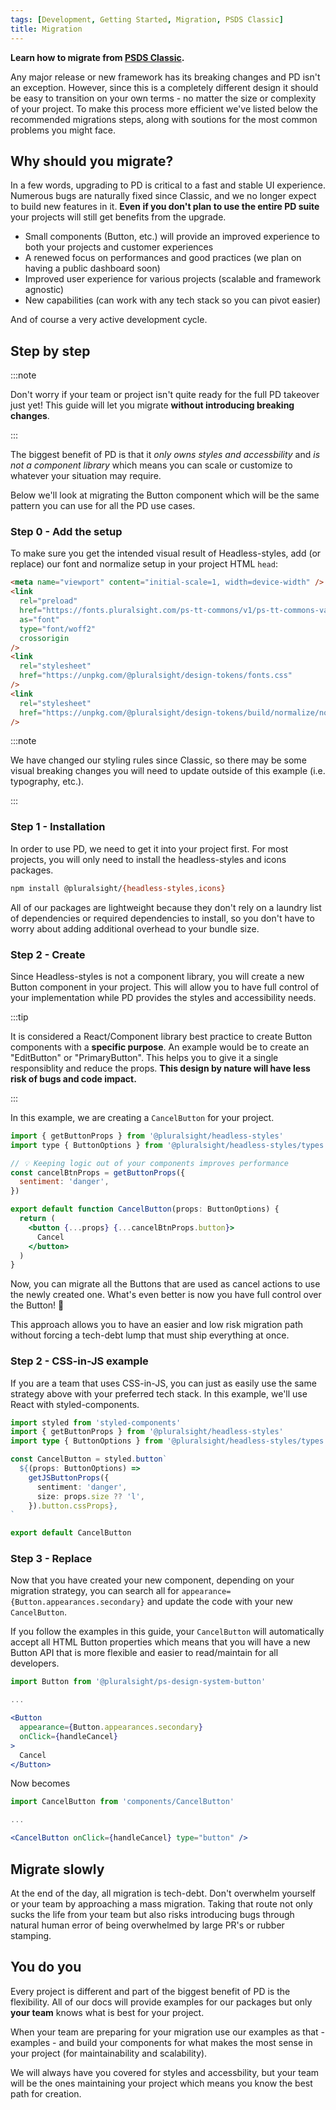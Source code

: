 ```yaml
---
tags: [Development, Getting Started, Migration, PSDS Classic]
title: Migration
---
```


<strong>
  <p className="page-subheadline" markdown="1">
    Learn how to migrate from <a href="https://github.com/pluralsight/design-system" target="_blank" rel="noopener noreferrer">PSDS Classic</a>.
  </p>
</strong>

Any major release or new framework has its breaking changes and PD isn't an exception. However, since this is a completely different design it should be easy to transition on your own terms - no matter the size or complexity of your project. To make this process more efficient we've listed below the recommended migrations steps, along with soutions for the most common problems you might face.

## Why should you migrate?

In a few words, upgrading to PD is critical to a fast and stable UI experience. Numerous bugs are naturally fixed since Classic, and we no longer expect to build new features in it. **Even if you don't plan to use the entire PD suite** your projects will still get benefits from the upgrade.

- Small components (Button, etc.) will provide an improved experience to both your projects and customer experiences
- A renewed focus on performances and good practices (we plan on having a public dashboard soon)
- Improved user experience for various projects (scalable and framework agnostic)
- New capabilities (can work with any tech stack so you can pivot easier)

And of course a very active development cycle.

## Step by step

:::note

Don't worry if your team or project isn't quite ready for the full PD takeover just yet! This guide will let you migrate **without introducing breaking changes**.

:::

The biggest benefit of PD is that it _only owns styles and accessbility_ and _is not a component library_ which means you can scale or customize to whatever your situation may require.

Below we'll look at migrating the Button component which will be the same pattern you can use for all the PD use cases.

### Step 0 - Add the setup

To make sure you get the intended visual result of Headless-styles, add (or replace) our font and normalize setup in your project HTML `head`:

```html title="Add required CSS Reset setup"
<meta name="viewport" content="initial-scale=1, width=device-width" />
<link
  rel="preload"
  href="https://fonts.pluralsight.com/ps-tt-commons/v1/ps-tt-commons-variable-roman.woff2"
  as="font"
  type="font/woff2"
  crossorigin
/>
<link
  rel="stylesheet"
  href="https://unpkg.com/@pluralsight/design-tokens/fonts.css"
/>
<link
  rel="stylesheet"
  href="https://unpkg.com/@pluralsight/design-tokens/build/normalize/normalize.css"
/>
```

:::note

We have changed our styling rules since Classic, so there may be some visual breaking changes you will need to update outside of this example (i.e. typography, etc.).

:::

### Step 1 - Installation

In order to use PD, we need to get it into your project first. For most projects, you will only need to install the headless-styles and icons packages.

```bash npm2yarn
npm install @pluralsight/{headless-styles,icons}
```

All of our packages are lightweight because they don't rely on a laundry list of dependencies or required dependencies to install, so you don't have to worry about adding additional overhead to your bundle size.

### Step 2 - Create

Since Headless-styles is not a component library, you will create a new Button component in your project. This will allow you to have full control of your implementation while PD provides the styles and accessibility needs.

:::tip

It is considered a React/Component library best practice to create Button components with a **specific purpose**. An example would be to create an "EditButton" or "PrimaryButton". This helps you to give it a single responsiblity and reduce the props. **This design by nature will have less risk of bugs and code impact.**

:::

In this example, we are creating a `CancelButton` for your project.

```jsx title="components/Buttons/CancelButton.tsx"
import { getButtonProps } from '@pluralsight/headless-styles'
import type { ButtonOptions } from '@pluralsight/headless-styles/types'

// 💡 Keeping logic out of your components improves performance
const cancelBtnProps = getButtonProps({
  sentiment: 'danger',
})

export default function CancelButton(props: ButtonOptions) {
  return (
    <button {...props} {...cancelBtnProps.button}>
      Cancel
    </button>
  )
}
```

Now, you can migrate all the Buttons that are used as cancel actions to use the newly created one. What's even better is now you have full control over the Button! :tada:

This approach allows you to have an easier and low risk migration path without forcing a tech-debt lump that must ship everything at once.

### Step 2 - CSS-in-JS example

If you are a team that uses CSS-in-JS, you can just as easily use the same strategy above with your preferred tech stack. In this example, we'll use React with styled-components.

```typescript title="components/CancelButton.tsx"
import styled from 'styled-components'
import { getButtonProps } from '@pluralsight/headless-styles'
import type { ButtonOptions } from '@pluralsight/headless-styles/types'

const CancelButton = styled.button`
  ${(props: ButtonOptions) =>
    getJSButtonProps({
      sentiment: 'danger',
      size: props.size ?? 'l',
    }).button.cssProps},
`

export default CancelButton
```

### Step 3 - Replace

Now that you have created your new component, depending on your migration strategy, you can search all for `appearance={Button.appearances.secondary}` and update the code with your new `CancelButton`.

If you follow the examples in this guide, your `CancelButton` will automatically accept all HTML Button properties which means that you will have a new Button API that is more flexible and easier to read/maintain for all developers.

```jsx title="Old Button"
import Button from '@pluralsight/ps-design-system-button'

...

<Button
  appearance={Button.appearances.secondary}
  onClick={handleCancel}
>
  Cancel
</Button>
```

Now becomes

```jsx title="New Button"
import CancelButton from 'components/CancelButton'

...

<CancelButton onClick={handleCancel} type="button" />
```

## Migrate slowly

At the end of the day, all migration is tech-debt. Don't overwhelm yourself or your team by approaching a mass migration. Taking that route not only sucks the life from your team but also risks introducing bugs through natural human error of being overwhelmed by large PR's or rubber stamping.

## You do you

Every project is different and part of the biggest benefit of PD is the flexibility. All of our docs will provide examples for our packages but only **your team** knows what is best for your project.

When your team are preparing for your migration use our examples as that - examples - and build your components for what makes the most sense in your project (for maintainability and scalability).

We will always have you covered for styles and accessbility, but your team will be the ones maintaining your project which means you know the best path for creation.
